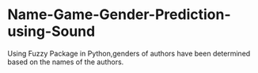 # Name-Game-Gender-Prediction-using-Sound
Using Fuzzy Package in Python,genders of authors have been determined based on the names of the authors.
